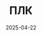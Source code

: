 ---
title: ПЛК
layout: default
modal-id: 2
date: 2025-04-22
img: plc.png
alt: image-alt
project-date:  
client:  
category:
description: Примеры разработанных мной проектов для ПЛК
cont: >
    <h3>АСУ Корпуса Крупного Дробления (ККД)</h3>
    <a href="img/screenshots/kkd2/main2.png" data-lightbox="hmi_kkd2" data-title="ККД2 Главный">
        <img src="img/screenshots/kkd2/main2.png" alt="ККД2 Главный" class="img-responsive">
    </a>
    <p>Система автоматизации ККД на базе ПЛК Siemens S7-1500, разработана в TIA Portal v16. 
    </p>
    <a href="https://github.com/SemonoffArt/kkd" class="btn btn-default">
            <i class="fa fa-link"></i> Исходный код и документация на GitHub
    </a>

    <h3 style="margin-top: 40px;">Алгоритм импульсного накопительного счётчика весов</h3>
    <a href="img/screenshots/tot_plus/screenshot1.png" data-lightbox="hmi_tot_plus" data-title="Алгоритм импульсного накопительного счётчика весов с коррекцией">
        <img src="img/screenshots/tot_plus/screenshot1.png" alt="Алгоритм импульсного накопительного счётчика весов" class="img-responsive">
    </a>
    <p>Алгоритм предназначен для точного подсчёта накопительного веса на конвейере с учётом коррекции погрешности измерения. Он решает проблему накопления ошибок при работе с вещественными числами. Разработан и протестирован на контроллере Siemens S7-400 в среде программирования Step7. 
    </p>
    <a href="https://github.com/SemonoffArt/tot_plus" class="btn btn-default">
            <i class="fa fa-link"></i> Исходный код и документация на GitHub
    </a>
    
    <h3 style="margin-top: 40px;">Алгоритм обнаружения заклёпок на конвейерной ленте</h3>
    <a href="img/screenshots/rivet_detector/rivet_detector_fb3.png" data-lightbox="hmi_rivet_detector" data-title="Алгоритм обнаружения заклёпок на конвейерной ленте">
        <img src="img/screenshots/rivet_detector/rivet_detector_fb3.png" alt="Алгоритм обнаружения заклёпок на конвейерной ленте" class="img-responsive">
    </a>
    <p>Программное решение для обнаружения и игнорирования заклёпок на конвейерной ленте с использованием металлодетектора. Система разработана для ПЛК Siemens S7-1500 в среде TIA Portal.
    </p>
    <p>Алгоритм основан на принципе постоянного времени оборота заклёпок на ленте. Система идентифицирует заклёпки, анализируя паттерн срабатывания металлодетектора.
    </p>

    <a href="https://github.com/SemonoffArt/rivet_detector" class="btn btn-default">
            <i class="fa fa-link"></i> Исходный код и документация на GitHub
    </a>


---